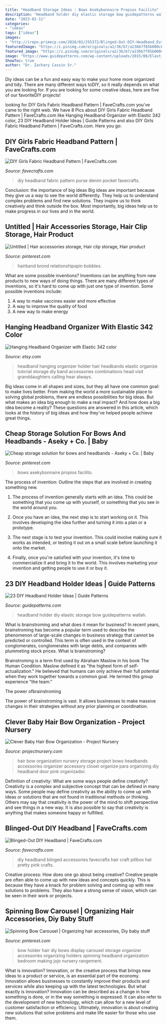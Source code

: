 ```yaml
---
title: "Headband Storage Ideas : Bows Asekybonnaire Propios Facilito"
description: "Headband holder diy elastic storage bow guidepatterns wallah"
date: "2023-01-11"
categories:
- "ideas"
tags: ["ideas"]
images:
- "http://irepo.primecp.com/2016/02/255372/Blinged-Out-DIY-Headband_ExtraLarge1000_ID-1414408.jpg?v=1414408"
featuredImage: "https://i.pinimg.com/originals/a2/36/b7/a236b7f85b000c626234551a81f61ddb.jpg"
featured_image: "https://i.pinimg.com/originals/a2/36/b7/a236b7f85b000c626234551a81f61ddb.jpg"
image: "https://www.guidepatterns.com/wp-content/uploads/2015/08/Elastic-Headband-Holder.jpg"
ShowToc: true
author: "Dr. Zachary Cassin Sr."
---
```



Diy ideas can be a fun and easy way to make your home more organized and tidy. There are many different ways toDIY, so it really depends on what you are looking for. If you are looking for some creative ideas, here are five of our favoriteDIY projects!

	

		
looking for DIY Girls Fabric Headband Pattern | FaveCrafts.com you've came to the right web. We have 8 Pics about DIY Girls Fabric Headband Pattern | FaveCrafts.com like Hanging Headband Organizer with Elastic 342 color, 23 DIY Headband Holder Ideas | Guide Patterns and also DIY Girls Fabric Headband Pattern | FaveCrafts.com. Here you go:
		
    
## DIY Girls Fabric Headband Pattern | FaveCrafts.com

<img loading=lazy src="http://irepo.primecp.com/2015/12/247628/DIY-Girls-Fabric-Headband_ExtraLarge800_ID-1320975.jpg?v=1320975" onerror="this.onerror=null;this.src='https://tse2.mm.bing.net/th?id=OIP.DKVPwNvP0gwMHZhbrhBPLAHaLb&amp;pid=15.1';" alt="DIY Girls Fabric Headband Pattern | FaveCrafts.com">

_Source: favecrafts.com_

>diy headband fabric pattern purse denim pocket favecrafts. 

	

Conclusion: the importance of big ideas
Big ideas are important because they give us a way to see the world differently. They help us to understand complex problems and find new solutions. They inspire us to think creatively and think outside the box. Most importantly, big ideas help us to make progress in our lives and in the world.

    
## Untitled | Hair Accessories Storage, Hair Clip Storage, Hair Product

<img loading=lazy src="https://i.pinimg.com/originals/9c/ac/5a/9cac5afeacf7e1798120b0fa6fe959fe.jpg" onerror="this.onerror=null;this.src='https://tse1.mm.bing.net/th?id=OIP.GP5DcgIHPzYpgJll52CcHgHaJ3&amp;pid=15.1';" alt="Untitled | Hair accessories storage, Hair clip storage, Hair product">

_Source: pinterest.com_

>hairband brond relationshipspin bobbles. 

	

What are some possible inventions?
Inventions can be anything from new products to new ways of doing things. There are many different types of inventions, so it's hard to come up with just one type of invention. Some possible inventions include:
1. A way to make vaccines easier and more effective
2. A way to improve the quality of food
3. A new way to make energy

    
## Hanging Headband Organizer With Elastic 342 Color

<img loading=lazy src="https://img1.etsystatic.com/005/2/6778291/il_570xN.368001625_vo8p.jpg" onerror="this.onerror=null;this.src='https://tse1.mm.bing.net/th?id=OIP.kOhqYpQ7pz2fjBZfTU7VgQHaO0&amp;pid=15.1';" alt="Hanging Headband Organizer with Elastic 342 color">

_Source: etsy.com_

>headband hanging organizer holder hair headbands elastic organize tutorial storage diy band accessories combinations head visit granddaughters calling hear always. 

	

Big ideas come in all shapes and sizes, but they all have one common goal: to make lives better. From making the world a more sustainable place to solving global problems, there are endless possibilities for big ideas. But what makes an idea big enough to make a real impact? And how does a big idea become a reality? These questions are answered in this article, which looks at the history of big ideas and how they've helped people achieve great things.

    
## Cheap Storage Solution For Bows And Headbands - Aseky + Co. | Baby

<img loading=lazy src="https://i.pinimg.com/736x/c8/35/11/c83511e0d5c6ecef116e1a180efb2785.jpg" onerror="this.onerror=null;this.src='https://tse3.mm.bing.net/th?id=OIP.za4kgRUh0Qf8Vhbr7G8MbQHaNK&amp;pid=15.1';" alt="Cheap storage solution for bows and headbands - Aseky + Co. | Baby">

_Source: pinterest.com_

>bows asekybonnaire propios facilito. 

	

The process of invention: Outline the steps that are involved in creating something new.
1. The process of invention generally starts with an idea. This could be something that you come up with yourself, or something that you see in the world around you.
2. Once you have an idea, the next step is to start working on it. This involves developing the idea further and turning it into a plan or a prototype.

3. The next stage is to test your invention. This could involve making sure it works as intended, or testing it out on a small scale before launching it onto the market.

4. Finally, once you're satisfied with your invention, it's time to commercialize it and bring it to the world. This involves marketing your invention and getting people to use it or buy it.

    
## 23 DIY Headband Holder Ideas | Guide Patterns

<img loading=lazy src="https://www.guidepatterns.com/wp-content/uploads/2015/08/Elastic-Headband-Holder.jpg" onerror="this.onerror=null;this.src='https://tse3.mm.bing.net/th?id=OIP.WbPZGMDwbQuIGpTmqzjEMwHaIZ&amp;pid=15.1';" alt="23 DIY Headband Holder Ideas | Guide Patterns">

_Source: guidepatterns.com_

>headband holder diy elastic storage bow guidepatterns wallah. 

	

What is brainstroming and what does it mean for business?
In recent years, brainstroming has become a popular term used to describe the phenomenon of large-scale changes in business strategy that cannot be predicted or controlled. This term is often used in the context of conglomerates, conglomerates with large debts, and companies with plummeting stock prices.
What is brainstroming?

Brainstroming is a term first used by Abraham Maslow in his book The Human Condition. Maslow defined it as "the highest form of self-actualization." He believed that humans can only achieve their full potential when they work together towards a common goal. He termed this group experience "the team."

The power ofbrainstroming

The power of brainstroming is vast. It allows businesses to make massive changes in their strategies without any prior planning or coordination.

    
## Clever Baby Hair Bow Organization - Project Nursery

<img loading=lazy src="http://projectnursery.com/wp-content/uploads/2015/08/nursery5.jpg" onerror="this.onerror=null;this.src='https://tse3.mm.bing.net/th?id=OIP.mt2GoUB88gZl7AIeaOweKgHaJp&amp;pid=15.1';" alt="Clever Baby Hair Bow Organization - Project Nursery">

_Source: projectnursery.com_

>hair bow organization nursery storage project bows headbands accessories organizer accessory closet organize para organizing diy headband door pink organizador. 

	

Definition of creativity: What are some ways people define creativity?
Creativity is a complex and subjective concept that can be defined in many ways. Some people may define creativity as the ability to come up with ideas or solutions that are not found in traditional methods or thinking. Others may say that creativity is the power of the mind to shift perspective and see things in a new way. It is also possible to say that creativity is anything that makes someone happy or fulfilled.

    
## Blinged-Out DIY Headband | FaveCrafts.com

<img loading=lazy src="http://irepo.primecp.com/2016/02/255372/Blinged-Out-DIY-Headband_ExtraLarge1000_ID-1414408.jpg?v=1414408" onerror="this.onerror=null;this.src='https://tse3.mm.bing.net/th?id=OIP.7G1rkYftkzb4bN3JDOoU1AHaLH&amp;pid=15.1';" alt="Blinged-Out DIY Headband | FaveCrafts.com">

_Source: favecrafts.com_

>diy headband blinged accessories favecrafts hair craft pillbox hat pretty pink crafts. 

	

Creative process: How does one go about being creative?
Creative people are often able to come up with new ideas and concepts quickly. This is because they have a knack for problem solving and coming up with new solutions to problems. They also have a strong sense of vision, which can be seen in their work or projects.

    
## Spinning Bow Carousel | Organizing Hair Accessories, Diy Baby Stuff

<img loading=lazy src="https://i.pinimg.com/originals/a2/36/b7/a236b7f85b000c626234551a81f61ddb.jpg" onerror="this.onerror=null;this.src='https://tse2.mm.bing.net/th?id=OIP.YmorfvfiTQhh6XdTLFUkbAHaJ4&amp;pid=15.1';" alt="Spinning Bow Carousel | Organizing hair accessories, Diy baby stuff">

_Source: pinterest.com_

>bow holder hair diy bows display carousel storage organizer accessories organizing holders spinning headband organization bedroom making jojo nursery rangement. 

	

What is innovation?
Innovation, or the creative process that brings new ideas to a product or service, is an essential part of the economy. Innovation allows businesses to constantly improve their products and services while also keeping up with the latest technologies. But what exactly is innovation?
Innovation can be described as a change in how something is done, or in the way something is expressed. It can also refer to the development of new technology, which can allow for a new level of customer satisfaction or efficiency. Ultimately, innovation is about creating new solutions that solve problems and make life easier for those who use them.

